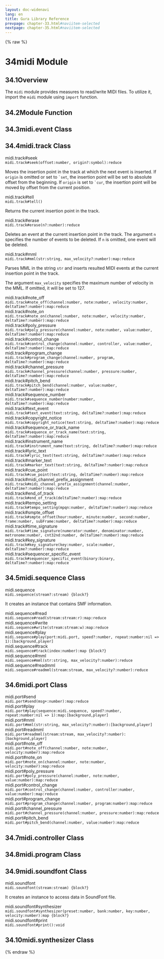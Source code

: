 ```yaml
---
layout: doc-widenavi
lang: en
title: Gura Library Reference
prevpage: chapter-33.html#naviitem-selected
nextpage: chapter-35.html#naviitem-selected
---
```

{% raw %}
<h1><span class="caption-index-1">34</span>midi Module</h1>
<h2><span class="caption-index-2">34.1</span><a name="anchor-34-1"></a>Overview</h2>
<p>
The <code class="highlighter-rouge">midi</code> module provides measures to read/write MIDI files. To utilize it, import the <code class="highlighter-rouge">midi</code> module using <code class="highlighter-rouge">import</code> function.
</p>
<h2><span class="caption-index-2">34.2</span><a name="anchor-34-2"></a>Module Function</h2>
<h2><span class="caption-index-2">34.3</span><a name="anchor-34-3"></a>midi.event Class</h2>
<h2><span class="caption-index-2">34.4</span><a name="anchor-34-4"></a>midi.track Class</h2>
<div class="h5">midi.track#seek</div>
<div class="mb-2"><i class="fas fa-caret-right mr-2"></i><code>midi.track#seek(offset:number, origin?:symbol):reduce</code></div>
<p>
Moves the insertion point in the track at which the next event is inserted. If <code class="highlighter-rouge">origin</code> is omitted or set to <code class="highlighter-rouge">`set</code>, the insertion point will be set to absolute offset from the beginning. If <code class="highlighter-rouge">origin</code> is set to <code class="highlighter-rouge">`cur</code>, the insertion point will be moved by offset from the current position.
</p>
<div class="h5">midi.track#tell</div>
<div class="mb-2"><i class="fas fa-caret-right mr-2"></i><code>midi.track#tell()</code></div>
<p>
Returns the current insertion point in the track.
</p>
<div class="h5">midi.track#erase</div>
<div class="mb-2"><i class="fas fa-caret-right mr-2"></i><code>midi.track#erase(n?:number):reduce</code></div>
<p>
Deletes an event at the current insertion point in the track. The argument <code class="highlighter-rouge">n</code> specifies the number of events to be deleted. If <code class="highlighter-rouge">n</code> is omitted, one event will be deleted.
</p>
<div class="h5">midi.track#mml</div>
<div class="mb-2"><i class="fas fa-caret-right mr-2"></i><code>midi.track#mml(str:string, max_velocity?:number):map:reduce</code></div>
<p>
Parses MML in the string <code class="highlighter-rouge">str</code> and inserts resulted MIDI events at the current insertion point in the track.
</p>
<p>
The argument <code class="highlighter-rouge">max_velocity</code> specifies the maximum number of velocity in the MML. If omitted, it will be set to 127.
</p>
<div class="h5">midi.track#note_off</div>
<div class="mb-2"><i class="fas fa-caret-right mr-2"></i><code>midi.track#note_off(channel:number, note:number, velocity:number, deltaTime?:number):map:reduce</code></div>
<div class="h5">midi.track#note_on</div>
<div class="mb-2"><i class="fas fa-caret-right mr-2"></i><code>midi.track#note_on(channel:number, note:number, velocity:number, deltaTime?:number):map:reduce</code></div>
<div class="h5">midi.track#poly_pressure</div>
<div class="mb-2"><i class="fas fa-caret-right mr-2"></i><code>midi.track#poly_pressure(channel:number, note:number, value:number, deltaTime?:number):map:reduce</code></div>
<div class="h5">midi.track#control_change</div>
<div class="mb-2"><i class="fas fa-caret-right mr-2"></i><code>midi.track#control_change(channel:number, controller, value:number, deltaTime?:number):map:reduce</code></div>
<div class="h5">midi.track#program_change</div>
<div class="mb-2"><i class="fas fa-caret-right mr-2"></i><code>midi.track#program_change(channel:number, program, deltaTime?:number):map:reduce</code></div>
<div class="h5">midi.track#channel_pressure</div>
<div class="mb-2"><i class="fas fa-caret-right mr-2"></i><code>midi.track#channel_pressure(channel:number, pressure:number, deltaTime?:number):map:reduce</code></div>
<div class="h5">midi.track#pitch_bend</div>
<div class="mb-2"><i class="fas fa-caret-right mr-2"></i><code>midi.track#pitch_bend(channel:number, value:number, deltaTime?:number):map:reduce</code></div>
<div class="h5">midi.track#sequence_number</div>
<div class="mb-2"><i class="fas fa-caret-right mr-2"></i><code>midi.track#sequence_number(number:number, deltaTime?:number):map:reduce</code></div>
<div class="h5">midi.track#text_event</div>
<div class="mb-2"><i class="fas fa-caret-right mr-2"></i><code>midi.track#text_event(text:string, deltaTime?:number):map:reduce</code></div>
<div class="h5">midi.track#copyright_notice</div>
<div class="mb-2"><i class="fas fa-caret-right mr-2"></i><code>midi.track#copyright_notice(text:string, deltaTime?:number):map:reduce</code></div>
<div class="h5">midi.track#sequence_or_track_name</div>
<div class="mb-2"><i class="fas fa-caret-right mr-2"></i><code>midi.track#sequence_or_track_name(text:string, deltaTime?:number):map:reduce</code></div>
<div class="h5">midi.track#instrument_name</div>
<div class="mb-2"><i class="fas fa-caret-right mr-2"></i><code>midi.track#instrument_name(text:string, deltaTime?:number):map:reduce</code></div>
<div class="h5">midi.track#lyric_text</div>
<div class="mb-2"><i class="fas fa-caret-right mr-2"></i><code>midi.track#lyric_text(text:string, deltaTime?:number):map:reduce</code></div>
<div class="h5">midi.track#marker_text</div>
<div class="mb-2"><i class="fas fa-caret-right mr-2"></i><code>midi.track#marker_text(text:string, deltaTime?:number):map:reduce</code></div>
<div class="h5">midi.track#cue_point</div>
<div class="mb-2"><i class="fas fa-caret-right mr-2"></i><code>midi.track#cue_point(text:string, deltaTime?:number):map:reduce</code></div>
<div class="h5">midi.track#midi_channel_prefix_assignment</div>
<div class="mb-2"><i class="fas fa-caret-right mr-2"></i><code>midi.track#midi_channel_prefix_assignment(channel:number, deltaTime?:number):map:reduce</code></div>
<div class="h5">midi.track#end_of_track</div>
<div class="mb-2"><i class="fas fa-caret-right mr-2"></i><code>midi.track#end_of_track(deltaTime?:number):map:reduce</code></div>
<div class="h5">midi.track#tempo_setting</div>
<div class="mb-2"><i class="fas fa-caret-right mr-2"></i><code>midi.track#tempo_setting(mpqn:number, deltaTime?:number):map:reduce</code></div>
<div class="h5">midi.track#smpte_offset</div>
<div class="mb-2"><i class="fas fa-caret-right mr-2"></i><code>midi.track#smpte_offset(hour:number, minute:number, second:number, frame:number, subFrame:number, deltaTime?:number):map:reduce</code></div>
<div class="h5">midi.track#time_signature</div>
<div class="mb-2"><i class="fas fa-caret-right mr-2"></i><code>midi.track#time_signature(numerator:number, denominator:number, metronome:number, cnt32nd:number, deltaTime?:number):map:reduce</code></div>
<div class="h5">midi.track#key_signature</div>
<div class="mb-2"><i class="fas fa-caret-right mr-2"></i><code>midi.track#key_signature(key:number, scale:number, deltaTime?:number):map:reduce</code></div>
<div class="h5">midi.track#sequencer_specific_event</div>
<div class="mb-2"><i class="fas fa-caret-right mr-2"></i><code>midi.track#sequencer_specific_event(binary:binary, deltaTime?:number):map:reduce</code></div>
<h2><span class="caption-index-2">34.5</span><a name="anchor-34-5"></a>midi.sequence Class</h2>
<div class="h5">midi.sequence</div>
<div class="mb-2"><i class="fas fa-caret-right mr-2"></i><code>midi.sequence(stream?:stream) {block?}</code></div>
<p>
It creates an instance that contains SMF information.
</p>
<div class="h5">midi.sequence#read</div>
<div class="mb-2"><i class="fas fa-caret-right mr-2"></i><code>midi.sequence#read(stream:stream:r):map:reduce</code></div>
<div class="h5">midi.sequence#write</div>
<div class="mb-2"><i class="fas fa-caret-right mr-2"></i><code>midi.sequence#write(stream:stream:w):map:reduce</code></div>
<div class="h5">midi.sequence#play</div>
<div class="mb-2"><i class="fas fa-caret-right mr-2"></i><code>midi.sequence#play(port:midi.port, speed?:number, repeat:number:nil =&gt; 1):[background,player]</code></div>
<div class="h5">midi.sequence#track</div>
<div class="mb-2"><i class="fas fa-caret-right mr-2"></i><code>midi.sequence#track(index:number):map {block?}</code></div>
<div class="h5">midi.sequence#mml</div>
<div class="mb-2"><i class="fas fa-caret-right mr-2"></i><code>midi.sequence#mml(str:string, max_velocity?:number):reduce</code></div>
<div class="h5">midi.sequence#readmml</div>
<div class="mb-2"><i class="fas fa-caret-right mr-2"></i><code>midi.sequence#readmml(stream:stream, max_velocity?:number):reduce</code></div>
<h2><span class="caption-index-2">34.6</span><a name="anchor-34-6"></a>midi.port Class</h2>
<div class="h5">midi.port#send</div>
<div class="mb-2"><i class="fas fa-caret-right mr-2"></i><code>midi.port#send(msg+:number):map:reduce</code></div>
<div class="h5">midi.port#play</div>
<div class="mb-2"><i class="fas fa-caret-right mr-2"></i><code>midi.port#play(sequence:midi.sequence, speed?:number, repeat:number:nil =&gt; 1):map:[background,player]</code></div>
<div class="h5">midi.port#mml</div>
<div class="mb-2"><i class="fas fa-caret-right mr-2"></i><code>midi.port#mml(str:string, max_velocity?:number):[background,player]</code></div>
<div class="h5">midi.port#readmml</div>
<div class="mb-2"><i class="fas fa-caret-right mr-2"></i><code>midi.port#readmml(stream:stream, max_velocity?:number):[background,player]</code></div>
<div class="h5">midi.port#note_off</div>
<div class="mb-2"><i class="fas fa-caret-right mr-2"></i><code>midi.port#note_off(channel:number, note:number, velocity:number):map:reduce</code></div>
<div class="h5">midi.port#note_on</div>
<div class="mb-2"><i class="fas fa-caret-right mr-2"></i><code>midi.port#note_on(channel:number, note:number, velocity:number):map:reduce</code></div>
<div class="h5">midi.port#poly_pressure</div>
<div class="mb-2"><i class="fas fa-caret-right mr-2"></i><code>midi.port#poly_pressure(channel:number, note:number, value:number):map:reduce</code></div>
<div class="h5">midi.port#control_change</div>
<div class="mb-2"><i class="fas fa-caret-right mr-2"></i><code>midi.port#control_change(channel:number, controller:number, value:number):map:reduce</code></div>
<div class="h5">midi.port#program_change</div>
<div class="mb-2"><i class="fas fa-caret-right mr-2"></i><code>midi.port#program_change(channel:number, program:number):map:reduce</code></div>
<div class="h5">midi.port#channel_pressure</div>
<div class="mb-2"><i class="fas fa-caret-right mr-2"></i><code>midi.port#channel_pressure(channel:number, pressure:number):map:reduce</code></div>
<div class="h5">midi.port#pitch_bend</div>
<div class="mb-2"><i class="fas fa-caret-right mr-2"></i><code>midi.port#pitch_bend(channel:number, value:number):map:reduce</code></div>
<h2><span class="caption-index-2">34.7</span><a name="anchor-34-7"></a>midi.controller Class</h2>
<h2><span class="caption-index-2">34.8</span><a name="anchor-34-8"></a>midi.program Class</h2>
<h2><span class="caption-index-2">34.9</span><a name="anchor-34-9"></a>midi.soundfont Class</h2>
<div class="h5">midi.soundfont</div>
<div class="mb-2"><i class="fas fa-caret-right mr-2"></i><code>midi.soundfont(stream:stream) {block?}</code></div>
<p>
It creates an instance to access data in SoundFont file.
</p>
<div class="h5">midi.soundfont#synthesizer</div>
<div class="mb-2"><i class="fas fa-caret-right mr-2"></i><code>midi.soundfont#synthesizer(preset:number, bank:number, key:number, velocity:number):map {block?}</code></div>
<div class="h5">midi.soundfont#print</div>
<div class="mb-2"><i class="fas fa-caret-right mr-2"></i><code>midi.soundfont#print():void</code></div>
<h2><span class="caption-index-2">34.10</span><a name="anchor-34-10"></a>midi.synthesizer Class</h2>
{% endraw %}
